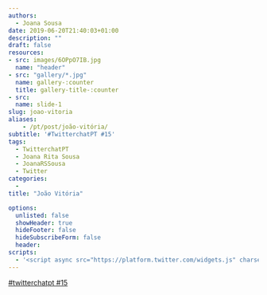 ```yaml
---
authors:
  - Joana Sousa
date: 2019-06-20T21:40:03+01:00
description: ""
draft: false
resources: 
- src: images/6OPpO7IB.jpg
  name: "header"
- src: "gallery/*.jpg"
  name: gallery-:counter
  title: gallery-title-:counter
- src:
  name: slide-1
slug: joao-vitoria
aliases:
    - /pt/post/joão-vitória/
subtitle: '#TwitterchatPT #15'
tags: 
  - TwitterchatPT
  - Joana Rita Sousa
  - JoanaRSSousa
  - Twitter
categories: 
  - 
title: "João Vitória"

options:
  unlisted: false
  showHeader: true
  hideFooter: false
  hideSubscribeForm: false
  header:
scripts:
  - '<script async src="https://platform.twitter.com/widgets.js" charset="utf-8"></script>'
---
```


<a class="twitter-moment" href="https://twitter.com/i/moments/1141664709499936768?ref_src=twsrc%5Etfw">#twitterchatpt #15</a> 